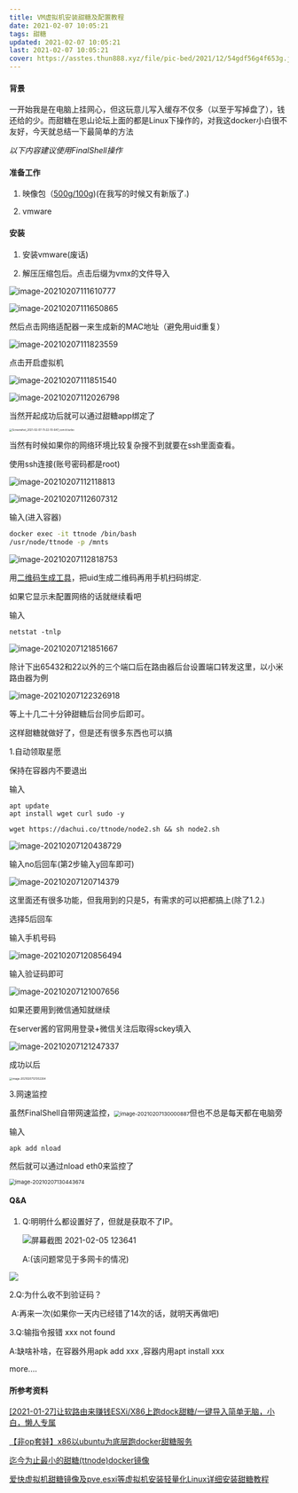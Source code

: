 ```yaml
---
title: VM虚拟机安装甜糖及配置教程
date: 2021-02-07 10:05:21
tags: 甜糖
updated: 2021-02-07 10:05:21
last: 2021-02-07 10:05:21
cover: https://asstes.thun888.xyz/file/pic-bed/2021/12/54gdf56g4f653g.jpg
---
```


#### 背景

一开始我是在电脑上挂网心，但这玩意儿写入缓存不仅多（以至于写掉盘了），钱还给的少。而甜糖在恩山论坛上面的都是Linux下操作的，对我这docker小白很不友好，今天就总结一下最简单的方法

*以下内容建议使用FinalShell操作*

#### 准备工作

1. 映像包（[500g/100g](https://share.thun888.xyz/ali/%E6%96%87%E4%BB%B6/ttnode/))(在我写的时候又有新版了<img src="https://raw.thun888.xyz/thun888/jian/master/coolapk_emotion_58_dogeyuanliangta.png" style="zoom:25%;" />)

2. vmware

#### 安装

1. 安装vmware(废话)

2. 解压压缩包后。点击后缀为vmx的文件导入

![image-20210207111610777](https://raw.thun888.xyz/thun888/tuku/master/img/image-20210207111610777.png)

![image-20210207111650865](https://raw.thun888.xyz/thun888/tuku/master/img/image-20210207111650865.png)

然后点击网络适配器一来生成新的MAC地址（避免用uid重复）

![image-20210207111823559](https://raw.thun888.xyz/thun888/tuku/master/img/image-20210207111823559.png)

点击开启虚拟机

![image-20210207111851540](https://raw.thun888.xyz/thun888/tuku/master/img/image-20210207111851540.png)

![image-20210207112026798](https://raw.thun888.xyz/thun888/tuku/master/img/image-20210207112026798.png)

当然开起成功后就可以通过甜糖app绑定了

<img src="https://raw.thun888.xyz/thun888/tuku/master/img/Screenshot_2021-02-07-11-22-10-647_com.tt.turbo.jpg" alt="Screenshot_2021-02-07-11-22-10-647_com.tt.turbo" style="zoom:33%;" />

当然有时候如果你的网络环境比较复杂搜不到就要在ssh里面查看。

使用ssh连接(账号密码都是root)

![image-20210207112118813](https://raw.thun888.xyz/thun888/tuku/master/img/image-20210207112118813.png)

![image-20210207112607312](https://raw.thun888.xyz/thun888/tuku/master/img/image-20210207112607312.png)

输入(进入容器)

```sh
docker exec -it ttnode /bin/bash
/usr/node/ttnode -p /mnts 
```

![image-20210207112818753](https://raw.thun888.xyz/thun888/tuku/master/img/image-20210207112818753.png)

用[二维码生成工具](http://2v.dedecms.com/)，把uid生成二维码再用手机扫码绑定.

如果它显示未配置网络的话就继续看吧

<script>
new Artalk({
el: '#ArtalkComments', // 元素选择
placeholder: '来啊，快活啊 ( ゜- ゜)', // 占位符
noComment: '快来成为第一个评论的人吧\~', // 无评论时显示
serverUrl: 'https://artalk.thun888.xyz/',
readMore: { // 阅读更多配置
pageSize: 15, // 每次请求获取评论数
autoLoad: true // 滚动到底部自动加载
}
});
</script>

输入

```
netstat -tnlp 
```

![image-20210207121851667](https://raw.thun888.xyz/thun888/tuku/master/img/image-20210207121851667.png)

除计下出65432和22以外的三个端口后在路由器后台设置端口转发这里，以小米路由器为例

![image-20210207122326918](https://raw.thun888.xyz/thun888/tuku/master/img/image-20210207122326918.png)

等上十几二十分钟甜糖后台同步后即可。

这样甜糖就做好了，但是还有很多东西也可以搞

1\.自动领取星愿

保持在容器内不要退出

输入

```shell
apt update
apt install wget curl sudo -y
```

```shell
wget https://dachui.co/ttnode/node2.sh && sh node2.sh
```

![image-20210207120438729](https://raw.thun888.xyz/thun888/tuku/master/img/image-20210207120438729.png)

输入no后回车(第2步输入y回车即可)

![image-20210207120714379](https://raw.thun888.xyz/thun888/tuku/master/img/image-20210207120714379.png)

这里面还有很多功能，但我用到的只是5，有需求的可以把都搞上(除了1.2<img src="https://raw.thun888.xyz/thun888/jian/master/coolapk_emotion_58_dogeyuanliangta.png" style="zoom:25%;" />)

选择5后回车

输入手机号码

![image-20210207120856494](https://raw.thun888.xyz/thun888/tuku/master/img/image-20210207120856494.png)

输入验证码即可

![image-20210207121007656](https://raw.thun888.xyz/thun888/tuku/master/img/image-20210207121007656.png)

如果还要用到微信通知就继续

在server酱的官网用登录+微信关注后取得sckey填入

![image-20210207121247337](https://raw.thun888.xyz/thun888/tuku/master/img/image-20210207121247337.png)

成功以后

<img src="https://raw.thun888.xyz/thun888/tuku/master/img/Screenshot_2021-02-07-12-14-30-735_com.tencent.mm.jpg" alt="image-20210207121352264" style="zoom: 33%;" />

3\.网速监控

虽然FinalShell自带网速监控，<img src="C:\\Users\\22383\\AppData\\Roaming\\Typora\\typora-user-images\\image-20210207130000887.png" alt="image-20210207130000887" style="zoom: 67%;" />但也不总是每天都在电脑旁

输入

```shell
apk add nload
```

然后就可以通过nload eth0来监控了

<img src="https://raw.thun888.xyz/thun888/tuku/master/img/image-20210207130443674.png" alt="image-20210207130443674" style="zoom: 67%;" />

#### Q&A

1. Q:明明什么都设置好了，但就是获取不了IP。

   ![屏幕截图 2021-02-05 123641](https://raw.thun888.xyz/thun888/tuku/master/img/%E5%B1%8F%E5%B9%95%E6%88%AA%E5%9B%BE%202021-02-05%20123641.png)

   A:(该问题常见于多网卡的情况)

<img src="https://raw.thun888.xyz/thun888/tuku/master/img/ada.png"/>

2\.Q:为什么收不到验证码？

​    A:再来一次(如果你一天内已经错了14次的话，就明天再做吧)

3\.Q:输指令报错 xxx not found

A:缺啥补啥，在容器外用apk add xxx ,容器内用apt install xxx

more....

#### 所参考资料

[\[2021-01-27\]让软路由来赚钱ESXi/X86上跑dock甜糖/一键导入简单无脑，小白，懒人专属](https://www.right.com.cn/forum/thread-4063192-1-2.html)

[【非op套娃】x86以ubuntu为底层跑docker甜糖服务](https://www.right.com.cn/forum/thread-4052765-1-1.html)

[迄今为止最小的甜糖(ttnode)docker镜像](https://www.right.com.cn/forum/thread-4059329-1-1.html)

[爱快虚拟机甜糖镜像及pve,esxi等虚拟机安装轻量化Linux详细安装甜糖教程](https://www.right.com.cn/forum/thread-4060057-1-1.html)